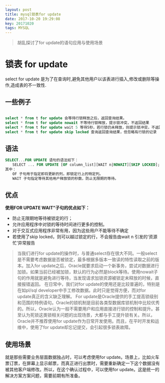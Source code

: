 ```yaml
---
layout: post
title: mysql锁表for update
date: 2017-10-20 19:29:08
key: 20171020
tags: MYSQL
---
```

> 胡乱探讨了for update的语句应用与使用场景

# 锁表 for update
 select for update 是为了在查询时,避免其他用户以该表进行插入,修改或删除等操作,造成表的不一致性.

## 一些例子

```sql

select * from t for update 会等待行锁释放之后，返回查询结果。
select * from t for update nowait 不等待行锁释放，提示锁冲突，不返回结果
select * from t for update wait 5 等待5秒，若行锁仍未释放，则提示锁冲突，不返回结果
select * from t for update skip locked 查询返回查询结果，但忽略有行锁的记录

```

## 语法

```sql
SELECT...FOR UPDATE 语句的语法如下：
　　SELECT ... FOR UPDATE [OF column_list][WAIT n|NOWAIT][SKIP LOCKED];
其中：
　　OF 子句用于指定即将更新的列，即锁定行上的特定列。
　　WAIT 子句指定等待其他用户释放锁的秒数，防止无限期的等待。
```

## 优点

**使用FOR UPDATE WAIT”子句的优点如下：** 
* 防止无限期地等待被锁定的行； 
* 允许应用程序中对锁的等待时间进行更多的控制。
* 对于交互式应用程序非常有用，因为这些用户不能等待不确定 
* 若使用了skip locked，则可以越过锁定的行，不会报告由wait n 引发的‘资源忙’异常报告

> 当我们进行for update的操作时，与普通select存在很大不同。一般select是不需要考虑数据是否被锁定，最多根据多版本一致读的特性读取之前的版本。加入for update之后，Oracle就要求启动一个新事务，尝试对数据进行加锁。如果当前已经被加锁，默认的行为必然是block等待。使用nowait子句的作用就是避免进行等待，当发现请求加锁资源被锁定未释放的时候，直接报错返回。
在日常中，我们对for update的使用还是比较普遍的，特别是在如pl/sql developer中手工修改数据。此时只是觉得方便，而对for update真正的含义缺乏理解。
For update是Oracle提供的手工提高锁级别和范围的特例语句。Oracle的锁机制是目前各类型数据库锁机制中比较优秀的。所以，Oracle认为一般不需要用户和应用直接进行锁的控制和提升。甚至认为死锁这类锁相关问题的出现场景，大都与手工提升锁有关。所以，Oracle并不推荐使用for update作为日常开发使用。而且，在平时开发和运维中，使用了for update却忘记提交，会引起很多锁表故障。

## 使用场景

就是那些需要业务层面数据独占时，可以考虑使用for update。场景上，比如火车票订票，在屏幕上显示邮票，而真正进行出票时，需要重新确定一下这个数据没有被其他客户端修改。所以，在这个确认过程中，可以使用for update。这是统一的解决方案方案问题，需要前期有所准备。
